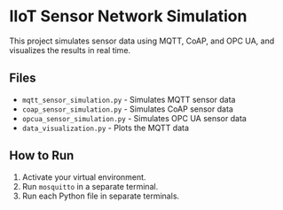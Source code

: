 # IIoT Sensor Network Simulation

This project simulates sensor data using MQTT, CoAP, and OPC UA, and visualizes the results in real time.

## Files
- `mqtt_sensor_simulation.py` - Simulates MQTT sensor data
- `coap_sensor_simulation.py` - Simulates CoAP sensor data
- `opcua_sensor_simulation.py` - Simulates OPC UA sensor data
- `data_visualization.py` - Plots the MQTT data

## How to Run
1. Activate your virtual environment.
2. Run `mosquitto` in a separate terminal.
3. Run each Python file in separate terminals.
